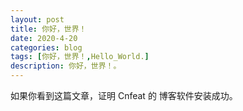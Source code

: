 ```yaml
---
layout: post
title: 你好，世界！
date: 2020-4-20
categories: blog
tags: [你好，世界！,Hello_World.]
description: 你好，世界！。
---
```


如果你看到这篇文章，证明 Cnfeat 的 博客软件安装成功。












